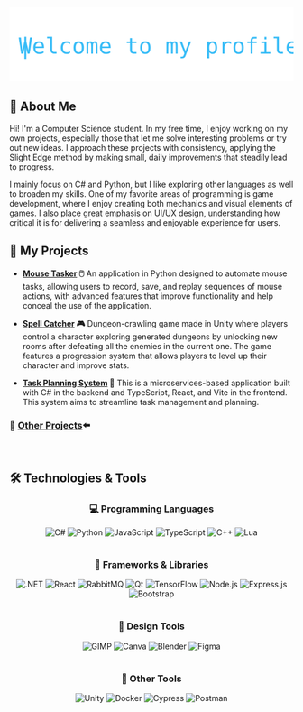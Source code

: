 <div align="center">
  <img src="animation1.svg" alt="" width="550">
</div>


## 👋 About Me 

<a href="#">
  <img src="gif1.gif" width="200" align="right" alt="">
</a>

Hi! I'm a Computer Science student. In my free time, I enjoy working on my own projects, especially those that let me solve interesting problems or try out new ideas. I approach these projects with consistency, applying the Slight Edge method by making small, daily improvements that steadily lead to progress.

I mainly focus on C# and Python, but I like exploring other languages as well to broaden my skills. One of my favorite areas of programming is game development, where I enjoy creating both mechanics and visual elements of games. I also place great emphasis on UI/UX design, understanding how critical it is for delivering a seamless and enjoyable experience for users.


<!--
<div style="display: flex; justify-content: center; align-items: center; gap: 10px;">
  <img src="https://github-profile-summary-cards.vercel.app/api/cards/profile-details?username=KrzysztofW02&theme=github_dark" alt="Profile Details" width="60.6%">
  <img src="https://github-profile-summary-cards.vercel.app/api/cards/productive-time?username=KrzysztofW02&theme=github_dark" alt="Productive Time" width="29.4%">
</div>
-->


## 🚀 My Projects

- **[Mouse Tasker](https://github.com/KrzysztofW02/MouseTasker) 🖱️**
An application in Python designed to automate mouse tasks, allowing users to record, save, and replay sequences of mouse actions, with advanced features that improve functionality and help conceal the use of the application.
  
- **[Spell Catcher](https://github.com/KrzysztofW02/SpellCatcher) 🎮**
Dungeon-crawling game made in Unity where players control a character exploring generated dungeons by unlocking new rooms after defeating all the enemies in the current one. The game features a progression system that allows players to level up their character and improve stats.

- **[Task Planning System](https://github.com/KrzysztofW02/Task-Planning-System) 📅**
This is a microservices-based application built with C# in the backend and TypeScript, React, and Vite in the frontend. This system aims to streamline task management and planning.
### 📂 [Other Projects](https://github.com/KrzysztofW02?tab=repositories)⬅️

</br>

## 🛠️ Technologies & Tools
<div align="center">
  
### 💻 **Programming Languages**
<p>
  
  
  <img src="https://upload.wikimedia.org/wikipedia/commons/b/bd/Logo_C_sharp.svg" alt="C#" width="40" height="40"/>
  <img src="https://www.vectorlogo.zone/logos/python/python-icon.svg" alt="Python" width="40" height="40"/>
  <img src="https://www.vectorlogo.zone/logos/javascript/javascript-icon.svg" alt="JavaScript" width="40" height="40"/>
  <img src="https://www.vectorlogo.zone/logos/typescriptlang/typescriptlang-icon.svg" alt="TypeScript" width="40" height="40"/>
  <img src="https://www.vectorlogo.zone/logos/isocpp/isocpp-icon.svg" alt="C++" width="40" height="40"/>
  <img src="https://www.vectorlogo.zone/logos/lua/lua-icon.svg" alt="Lua" width="40" height="40"/>
  
  #
  
</p>

### 🧩 **Frameworks & Libraries**
<p>
  <img src="https://www.vectorlogo.zone/logos/dotnet/dotnet-icon.svg" alt=".NET" width="40" height="40"/>
  <img src="https://www.vectorlogo.zone/logos/reactjs/reactjs-icon.svg" alt="React" width="40" height="40"/>
  <img src="https://www.vectorlogo.zone/logos/rabbitmq/rabbitmq-icon.svg" alt="RabbitMQ" width="40" height="40"/>
  <img src="https://www.vectorlogo.zone/logos/qtio/qtio-icon.svg" alt="Qt" width="40" height="40"/>
  <img src="https://www.vectorlogo.zone/logos/tensorflow/tensorflow-icon.svg" alt="TensorFlow" width="40" height="40"/>
  <img src="https://www.vectorlogo.zone/logos/nodejs/nodejs-icon.svg" alt="Node.js" width="40" height="40"/>
  <img src="https://www.vectorlogo.zone/logos/expressjs/expressjs-icon.svg" alt="Express.js" width="40" height="40"/>
  <img src="https://www.vectorlogo.zone/logos/getbootstrap/getbootstrap-icon.svg" alt="Bootstrap" width="40" height="40"/>

  #
  
</p>

### 🎨 Design Tools
<p>
  <img src="https://www.vectorlogo.zone/logos/gimp/gimp-icon.svg" alt="GIMP" width="40" height="40"/>
  <img src="https://www.vectorlogo.zone/logos/canva/canva-icon.svg" alt="Canva" width="40" height="40"/>
  <img src="https://www.vectorlogo.zone/logos/blender/blender-icon.svg" alt="Blender" width="40" height="40"/>
  <img src="https://www.vectorlogo.zone/logos/figma/figma-icon.svg" alt="Figma" width="40" height="40"/>

  #
  
</p>

### 🔨 **Other Tools**
<p>
  <img src="https://www.vectorlogo.zone/logos/unity3d/unity3d-icon.svg" alt="Unity" width="40" height="40"/>
  <img src="https://www.vectorlogo.zone/logos/docker/docker-icon.svg" alt="Docker" width="40" height="40"/>
  <img src="https://raw.githubusercontent.com/gilbarbara/logos/92bb74e98bca1ea1ad794442676ebc4e75038adc/logos/cypress-icon.svg" alt="Cypress" width="40" height="40"/>
  <img src="https://www.vectorlogo.zone/logos/getpostman/getpostman-icon.svg" alt="Postman" width="40" height="40"/>

  #
  
</p>

</div>
